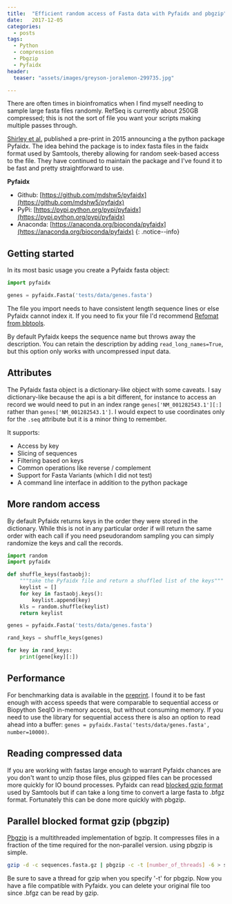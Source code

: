 ```yaml
---
title:  "Efficient random access of Fasta data with Pyfaidx and pbgzip"
date:   2017-12-05
categories:
  - posts
tags:
  - Python
  - compression
  - Pbgzip
  - Pyfaidx
header:
  teaser: "assets/images/greyson-joralemon-299735.jpg"

---
```



There are often times in bioinfromatics when I find myself needing to sample
large fasta files randomly. RefSeq is currently about 250GB compressed; this
is not the sort of file you want your scripts making multiple passes through.

[Shirley et al.](https://peerj.com/preprints/970/) published a pre-print in
2015 announcing a the python package Pyfaidx.  The idea behind the package is to
index fasta files in the faidx format used by Samtools, thereby allowing for
random seek-based access to the file. They have continued to maintain the package
and I've found it to be fast and pretty straightforward to use.


**Pyfaidx**

* Github: [https://github.com/mdshw5/pyfaidx](https://github.com/mdshw5/pyfaidx)
* PyPi: [https://pypi.python.org/pypi/pyfaidx](https://pypi.python.org/pypi/pyfaidx)
* Anaconda: [https://anaconda.org/bioconda/pyfaidx](https://anaconda.org/bioconda/pyfaidx)
{: .notice--info}

## Getting started
In its most basic usage you create a Pyfaidx fasta object:

```python
import pyfaidx

genes = pyfaidx.Fasta('tests/data/genes.fasta')
```

The file you import needs to have consistent length sequence lines or else
Pyfaidx cannot index it. If you need to fix your file I'd recommend
[Refomat from bbtools](https://jgi.doe.gov/data-and-tools/bbtools/bb-tools-user-guide/reformat-guide/).

By default Pyfaidx keeps the sequence name but throws away the description. You can
retain the description by adding ```read_long_names=True```, but this option
only works with uncompressed input data.

## Attributes

The Pyfaidx fasta object is a dictionary-like object with some caveats. I say
dictionary-like because the api is a bit different, for instance to access an
record  we would need to put in an index range ```genes['NM_001282543.1'][:]```
rather than ```genes['NM_001282543.1']```. I would expect to use coordinates
only for the ```.seq``` attribute but it is a minor thing to remember.

It supports:
* Access by key
* Slicing of sequences
* Filtering based on keys
* Common operations like reverse / complement
* Support for Fasta Variants (which I did not test)
* A command line interface in addition to the python package

## More random access
By default Pyfaidx returns keys in the order they were stored in the dictionary.
While this is not in any particular order if will return the same order with
each call  if you need pseudorandom sampling you can simply randomize the
keys and call the records.

```python
import random
import pyfaidx

def shuffle_keys(fastaobj):
    """take the Pyfaidx file and return a shuffled list of the keys"""
    keylist = []
    for key in fastaobj.keys():
        keylist.append(key)
    kls = random.shuffle(keylist)
    return keylist

genes = pyfaidx.Fasta('tests/data/genes.fasta')

rand_keys = shuffle_keys(genes)

for key in rand_keys:
    print(gene[key][:])
```

## Performance
For benchmarking data is available in the
[preprint](https://peerj.com/preprints/970/). I found it to be fast enough
with access speeds that were comparable to sequential access or Biopython SeqIO
in-memory access, but without consuming memory. If you need to use the library
for sequential access there is also  an option to read ahead into a
buffer: ```genes = pyfaidx.Fasta('tests/data/genes.fasta', number=10000)```.

## Reading compressed data
If you are working with fastas large enough to warrant Pyfaidx chances are you
don't want to unzip those files, plus gzipped files can be processed more
quickly for IO bound processes. Pyfaidx can read
[blocked gzip format](https://blastedbio.blogspot.com/2011/11/bgzf-blocked-bigger-better-gzip.html)
used by Samtools but if can take a long time to convert a large fasta to .bfgz
format. Fortunately this can be done more quickly with pbgzip.

## Parallel blocked format gzip (pbgzip)

[Pbgzip](https://github.com/nh13/pbgzip)  is a multithreaded implementation of
bgzip. It compresses files in a fraction of the time required for the
non-parallel version. using pbgzip is simple.

```bash
gzip -d -c sequences.fasta.gz | pbgzip -c -t [number_of_threads] -6 > sequences.fasta.bfgz
```

Be sure to save a thread for gzip when you specify '-t' for pbgzip. Now you have
a  file compatible with Pyfaidx. you can delete your original file too since
.bfgz can be read by gzip.
